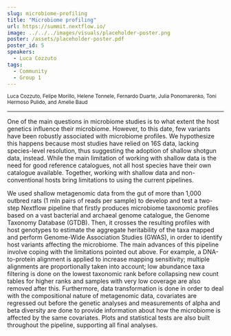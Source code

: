 ```yaml
---
slug: microbiome-profiling
title: "Microbiome profiling"
url: https://summit.nextflow.io/
image: ../../../images/visuals/placeholder-poster.png
poster: /assets/placeholder-poster.pdf
poster_id: 5
speakers:
  - Luca Cozzuto
tags:
  - Community
  - Group 1
---
```


<div className="mb-8">
  <small className="typo-small">
    Luca Cozzuto, Felipe Morillo, Helene Tonnele, Fernardo Duarte, Julia Ponomarenko, Toni Hermoso Pulido, and Amelie Baud
  </small>
</div>

<hr className="border-t border-gray-50 mb-4 opacity-20" />

One of the main questions in microbiome studies is to what extent the host genetics influence their microbiome. However, to this date, few variants have been robustly associated with microbiome profiles. We hypothesize this happens because most studies have relied on 16S data, lacking species-level resolution, thus suggesting the adoption of shallow shotgun data, instead. While the main limitation of working with shallow data is the need for good reference catalogues, not all host species have their own catalogue available. Together, working with shallow data and non-conventional hosts bring limitations to using the current pipelines.

We used shallow metagenomic data from the gut of more than 1,000 outbred rats (1 mln pairs of reads per sample) to develop and test a two-step Nextflow pipeline that firstly produces microbiome taxonomic profiles based on a vast bacterial and archaeal genome catalogue, the Genome Taxonomy Database (GTDB). Then, it crosses the resulting profiles with host genotypes to estimate the aggregate heritability of the taxa mapped and perform Genome-Wide Association Studies (GWAS), in order to identify host variants affecting the microbiome. 
The main advances of this pipeline involve coping with the limitations pointed out above. For example, a DNA-to-protein alignment is applied to increase mapping sensitivity; multiple alignments are proportionally taken into account; low abundance taxa filtering is done on the lowest taxonomic rank before collapsing new count tables for higher ranks and samples with very low coverage are also removed after this. Furthermore, data transformation is done in order to deal with the compositional nature of metagenomic data, covariates are regressed out before the genetic analyses and measurements of alpha and beta diversity are done to provide information about how the microbiome is affected by the same covariates. Plots and statistical tests are also built throughout the pipeline, supporting all final analyses.